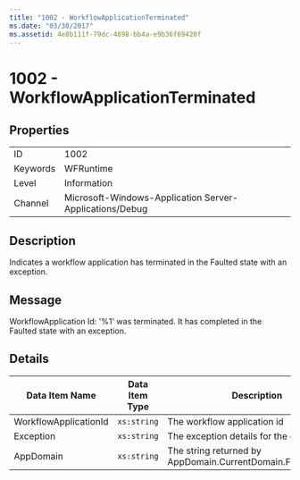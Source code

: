 ```yaml
---
title: "1002 - WorkflowApplicationTerminated"
ms.date: "03/30/2017"
ms.assetid: 4e8b111f-79dc-4898-bb4a-e9b36f69420f
---
```

# 1002 - WorkflowApplicationTerminated
## Properties  


|||  
|-|-|  
|ID|1002|  
|Keywords|WFRuntime|  
|Level|Information|  
|Channel|Microsoft-Windows-Application Server-Applications/Debug|  

## Description  
 Indicates a workflow application has terminated in the Faulted state with an exception.  

## Message  
 WorkflowApplication Id: '%1' was terminated. It has completed in the Faulted state with an exception.  

## Details  


|    Data Item Name     | Data Item Type |                         Description                          |
|-----------------------|----------------|--------------------------------------------------------------|
| WorkflowApplicationId |  `xs:string`   |                 The workflow application id                  |
|       Exception       |  `xs:string`   |           The exception details for the exception            |
|       AppDomain       |  `xs:string`   | The string returned by AppDomain.CurrentDomain.FriendlyName. |

